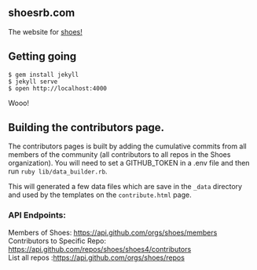 ## shoesrb.com

The website for [shoes!](https://github.com/shoes/shoes)

## Getting going

```
$ gem install jekyll
$ jekyll serve
$ open http://localhost:4000
```

Wooo!

## Building the contributors page.
The contributors pages is built by adding the cumulative commits from all members of the community (all contributors to all repos in the Shoes organization).  You will need to set a GITHUB_TOKEN in a .env file and then run `ruby lib/data_builder.rb`.

This will generated a few data files which are save in the `_data` directory and used by the templates on the `contribute.html` page.

### API Endpoints:
Members of Shoes: https://api.github.com/orgs/shoes/members  
Contributors to Specific Repo: https://api.github.com/repos/shoes/shoes4/contributors  
List all repos :https://api.github.com/orgs/shoes/repos  